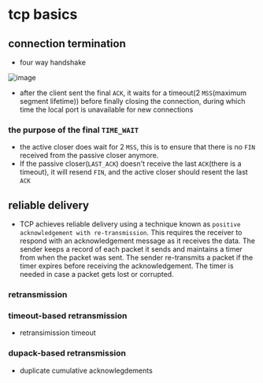# tcp basics

## connection termination
* four way handshake

![image](https://user-images.githubusercontent.com/35479537/235894699-dcb99567-aa28-4097-85e5-5d79cdffa0e3.png)

* after the client sent the final `ACK`, it waits for a timeout(2 `MSS`(maximum segment lifetime)) before finally closing the connection, during which time the local port is unavailable for new connections

### the purpose of the final `TIME_WAIT`
* the active closer does wait for 2 `MSS`, this is to ensure that there is no `FIN` received from the passive closer anymore.
* If the passive closer(`LAST_ACK`) doesn't receive the last `ACK`(there is a timeout), it will resend `FIN`, and the active closer should resent the last `ACK`


## reliable delivery
* TCP achieves reliable delivery using a technique known as `positive acknowledgement with re-transmission`. This requires the receiver to respond with an acknowledgement message as it receives the data. The sender keeps a record of each packet it sends and maintains a timer from when the packet was sent. The sender re-transmits a packet if the timer expires before receiving the acknowledgement. The timer is needed in case a packet gets lost or corrupted.

### retransmission

### timeout-based retransmission
* retransimission timeout


### dupack-based retransmission
* duplicate cumulative acknowlegdements
